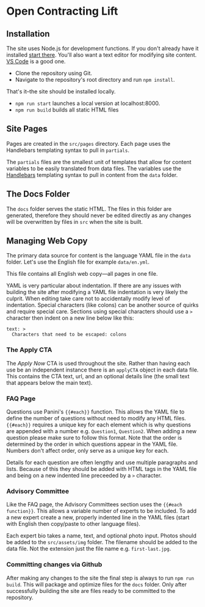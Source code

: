 # Open Contracting Lift

## Installation

The site uses Node.js for development functions. If you don't already have it installed [start there](https://nodejs.org/en/). You'll also want a text editor for modifying site content. [VS Code](https://code.visualstudio.com/) is a good one.

- Clone the repository using Git.
- Navigate to the repository's root directory and run `npm install`. 

That's it–the site should be installed locally.

- `npm run start` launches a local version at localhost:8000. 
- `npm run build` builds all static HTML files

## Site Pages

Pages are created in the `src/pages` directory. Each page uses the Handlebars templating syntax to pull in `partials`.

The `partials` files are the smallest unit of templates that allow for content variables to be easily translated from data files. The variables use the [Handlebars](https://handlebarsjs.com/) templating syntax to pull in content from the `data` folder.

## The Docs Folder

The `docs` folder serves the static HTML. The files in this folder are generated, therefore they should never be edited directly as any changes will be overwritten by files in `src` when the site is built. 

## Managing Web Copy

The primary data source for content is the language YAML file in the `data` folder. Let's use the English file for example `data/en.yml`.

This file contains all English web copy—all pages in one file.

YAML is very particular about indentation. If there are any issues with building the site after modifying a YAML file indentation is very likely the culprit. When editing take care not to accidentally modify level of indentation. Special characters (like colons) can be another source of quirks and require special care. Sections using special characters should use a `>` character then indent on a new line below like this:
```
text: >
  Characters that need to be escaped: colons
```

### The Apply CTA

The *Apply Now* CTA is used throughout the site. Rather than having each use be an independent instance there is an `applyCTA` object in each data file. This contains the CTA text, url, and an optional details line (the small text that appears below the main text).

### FAQ Page

Questions use Panini's `{{#each}}` function. This allows the YAML file to define the number of questions without need to modify any HTML files. `{{#each}}` requires a unique key for each element which is why questions are appended with a number e.g. `Question1`, `Question2`. When adding a new question please make sure to follow this format. Note that the order is determined by the order in which questions appear in the YAML file. Numbers don't affect order, only serve as a unique key for each.  

Details for each question are often lengthy and use multiple paragraphs and lists. Because of this they should be added with HTML tags in the YAML file and being on a new indented line preceeded by a `>` character.

### Advisory Committee

Like the FAQ page, the Advisory Committees section uses the `{{#each function}}`. This allows a variable number of experts to be included. To add a new expert create a new, properly indented line in the YAML files (start with English then copy/paste to other language files). 

Each expert bio takes a name, text, and optional photo input. Photos should be added to the `src/assets/img` folder. The filename should be added to the data file. Not the extension just the file name e.g. `first-last.jpg`.

### Committing changes via Github

After making any changes to the site the final step is always to run `npm run build`. This will package and optimize files for the `docs` folder. Only after successfully building the site are files ready to be committed to the repository. 
